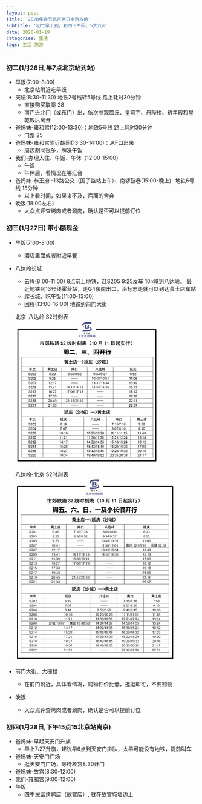```yaml
---
layout: post
title: '2020年春节北京两日半游攻略'
subtitle: '初二早上到，初四下午回，5大2小'
date: 2020-01-19
categories: 生活
tags: 生活 旅游
---
```



### 初二(1月26日,早7点北京站到站)
* 早饭(7:00-8:00)
  * 北京站附近吃早饭
* 天坛(8:30-11:30) 地铁2号线转5号线 路上耗时30分钟
  * 直接购买联票 28
  * 南门进北门（或东门）出，依次参观圜丘、皇穹宇、丹陛桥、祈年殿和皇乾殿后离开
* 爸妈妹-雍和宫(12:00-13:30)：地铁5号线 路上耗时30分钟
  * 门票 25
* 爸妈妹-雍和宫附近胡同(13:30-14:00)：从F口出来
  * 周边胡同很多，解决午饭
* 我们-办理入住、午饭、午休（12:00-15:00）
  * 午饭
  * 午休后，看情况在哪汇合
* 爸妈妹-恭王府 -13路公交（国子监站上车）、南锣鼓巷(15:00-晚上) -地铁6号线 15分钟
  * 以上看时间，如果来不及，后面的舍弃
* 晚饭(18:00左右)
  * 大众点评查烤肉或者涮肉，确认是否可以提前订位

### 初三(1月27日) 带小额现金
* 早饭(7:00-8:00)
  * 酒店里面或者附近早餐
* 八达岭长城
  * 去程(8:00-11:00) 8点前上地铁，赶S205 9:25发车 10:48到八达岭。 最近地铁到13号线霍营站，走G4东南出口，沿标志走就可以到达黄土店车站
  * 爬长城、吃午饭(11:00-13:00)
  * 回程(13:00-16:00) 地铁到前门大街

  北京-八达岭 S2时刻表
  ![Alt 北京-八达岭](https://github.com/zhouyongwei/zhouyongwei.github.io/blob/master/images/2020-01-19/S2-1.jpeg?raw=true "S2时刻表")

  八达岭-北京 S2时刻表
  ![Alt 北京-八达岭](https://github.com/zhouyongwei/zhouyongwei.github.io/blob/master/images/2020-01-19/S2-2.jpg?raw=true "S2时刻表")

* 前门大街、大栅栏
  * 在前门附近，具体看情况，购物性价比低，逛逛即可，不要购物
* 晚饭
  * 大众点评查烤肉或者涮肉，确认是否可以提前订位

### 初四(1月28日,下午15点15北京站离京)
* 爸妈妹-早起天安门升旗
  * 早上7:27升旗，建议早6点到天安门排队，太早可能没有地铁，提前叫车
* 爸妈妹-天安门广场
  * 逛天安门广场，等待故宫8:30开门
* 爸妈妹-故宫(8:30-12:00)
* 我们-雍和宫(9:00-12:00)
* 午饭
  * 四季民富烤鸭店（故宫店）, 就在故宫城墙边上
